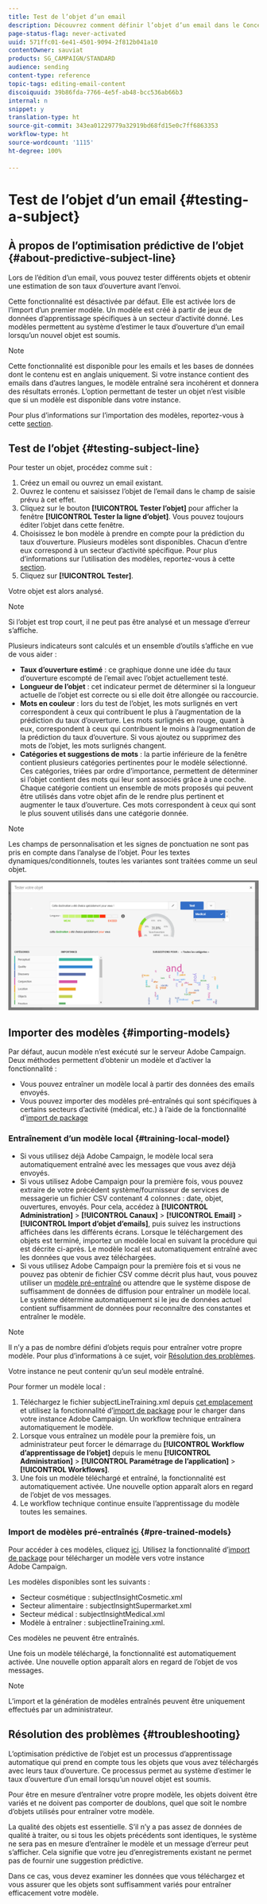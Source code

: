 ```yaml
---
title: Test de l’objet d’un email
description: Découvrez comment définir l’objet d’un email dans le Concepteur d’email.
page-status-flag: never-activated
uuid: 571ffc01-6e41-4501-9094-2f812b041a10
contentOwner: sauviat
products: SG_CAMPAIGN/STANDARD
audience: sending
content-type: reference
topic-tags: editing-email-content
discoiquuid: 39b86fda-7766-4e5f-ab48-bcc536ab66b3
internal: n
snippet: y
translation-type: ht
source-git-commit: 343ea01229779a32919bd68fd15e0c7ff6863353
workflow-type: ht
source-wordcount: '1115'
ht-degree: 100%

---
```


# Test de l’objet d’un email {#testing-a-subject}


## À propos de l’optimisation prédictive de l’objet {#about-predictive-subject-line}

Lors de l’édition d’un email, vous pouvez tester différents objets et obtenir une estimation de son taux d’ouverture avant l’envoi.

Cette fonctionnalité est désactivée par défaut. Elle est activée lors de l’import d’un premier modèle. Un modèle est créé à partir de jeux de données d’apprentissage spécifiques à un secteur d’activité donné. Les modèles permettent au système d’estimer le taux d’ouverture d’un email lorsqu’un nouvel objet est soumis.

>[!NOTE]
>
>Cette fonctionnalité est disponible pour les emails et les bases de données dont le contenu est en anglais uniquement. Si votre instance contient des emails dans d’autres langues, le modèle entraîné sera incohérent et donnera des résultats erronés. L’option permettant de tester un objet n’est visible que si un modèle est disponible dans votre instance.

Pour plus d’informations sur l’importation des modèles, reportez-vous à cette [section](#importing-models).

## Test de l’objet {#testing-subject-line}

Pour tester un objet, procédez comme suit :

1. Créez un email ou ouvrez un email existant.
1. Ouvrez le contenu et saisissez l’objet de l’email dans le champ de saisie prévu à cet effet.
1. Cliquez sur le bouton **[!UICONTROL Tester l’objet]** pour afficher la fenêtre **[!UICONTROL Tester la ligne d’objet]**. Vous pouvez toujours éditer l’objet dans cette fenêtre.
1. Choisissez le bon modèle à prendre en compte pour la prédiction du taux d’ouverture. Plusieurs modèles sont disponibles. Chacun d’entre eux correspond à un secteur d’activité spécifique. Pour plus d’informations sur l’utilisation des modèles, reportez-vous à cette [section](#importing-models).
1. Cliquez sur **[!UICONTROL Tester]**.

Votre objet est alors analysé.

>[!NOTE]
>
>Si l’objet est trop court, il ne peut pas être analysé et un message d’erreur s’affiche.

Plusieurs indicateurs sont calculés et un ensemble d’outils s’affiche en vue de vous aider :

* **Taux d’ouverture estimé** : ce graphique donne une idée du taux d’ouverture escompté de l’email avec l’objet actuellement testé.
* **Longueur de l’objet** : cet indicateur permet de déterminer si la longueur actuelle de l’objet est correcte ou si elle doit être allongée ou raccourcie.
* **Mots en couleur** : lors du test de l’objet, les mots surlignés en vert correspondent à ceux qui contribuent le plus à l’augmentation de la prédiction du taux d’ouverture. Les mots surlignés en rouge, quant à eux, correspondent à ceux qui contribuent le moins à l’augmentation de la prédiction du taux d’ouverture. Si vous ajoutez ou supprimez des mots de l’objet, les mots surlignés changent.
* **Catégories et suggestions de mots** : la partie inférieure de la fenêtre contient plusieurs catégories pertinentes pour le modèle sélectionné. Ces catégories, triées par ordre d’importance, permettent de déterminer si l’objet contient des mots qui leur sont associés grâce à une coche. Chaque catégorie contient un ensemble de mots proposés qui peuvent être utilisés dans votre objet afin de le rendre plus pertinent et augmenter le taux d’ouverture. Ces mots correspondent à ceux qui sont le plus souvent utilisés dans une catégorie donnée.

>[!NOTE]
>
>Les champs de personnalisation et les signes de ponctuation ne sont pas pris en compte dans l’analyse de l’objet. Pour les textes dynamiques/conditionnels, toutes les variantes sont traitées comme un seul objet.

![](assets/predictive_subject_line_example.png)

## Importer des modèles     {#importing-models}

Par défaut, aucun modèle n’est exécuté sur le serveur Adobe Campaign. Deux méthodes permettent d’obtenir un modèle et d’activer la fonctionnalité :

* Vous pouvez entraîner un modèle local à partir des données des emails envoyés.
* Vous pouvez importer des modèles pré-entraînés qui sont spécifiques à certains secteurs d’activité (médical, etc.) à l’aide de la fonctionnalité d’[import de package](../../automating/using/managing-packages.md)

### Entraînement d’un modèle local {#training-local-model}

* Si vous utilisez déjà Adobe Campaign, le modèle local sera automatiquement entraîné avec les messages que vous avez déjà envoyés.
* Si vous utilisez Adobe Campaign pour la première fois, vous pouvez extraire de votre précédent système/fournisseur de services de messagerie un fichier CSV contenant 4 colonnes : date, objet, ouvertures, envoyés. Pour cela, accédez à **[!UICONTROL Administration]** > **[!UICONTROL Canaux]** > **[!UICONTROL Email]** > **[!UICONTROL Import d’objet d’emails]**, puis suivez les instructions affichées dans les différents écrans. Lorsque le téléchargement des objets est terminé, importez un modèle local en suivant la procédure qui est décrite ci-après. Le modèle local est automatiquement entraîné avec les données que vous avez téléchargées.
* Si vous utilisez Adobe Campaign pour la première fois et si vous ne pouvez pas obtenir de fichier CSV comme décrit plus haut, vous pouvez utiliser un [modèle pré-entraîné](#pre-trained-models) ou attendre que le système dispose de suffisamment de données de diffusion pour entraîner un modèle local. Le système détermine automatiquement si le jeu de données actuel contient suffisamment de données pour reconnaître des constantes et entraîner le modèle.

>[!NOTE]
>
>Il n’y a pas de nombre défini d’objets requis pour entraîner votre propre modèle. Pour plus d’informations à ce sujet, voir [Résolution des problèmes](#troubleshooting).
>
>Votre instance ne peut contenir qu’un seul modèle entraîné.

Pour former un modèle local :
1. Téléchargez le fichier subjectLineTraining.xml depuis [cet emplacement](https://experience.adobe.com/#/downloads/content/software-distribution/en/campaign.html) et utilisez la fonctionnalité d’[import de package](../../automating/using/managing-packages.md) pour le charger dans votre instance Adobe Campaign. Un workflow technique entraînera automatiquement le modèle.
1. Lorsque vous entraînez un modèle pour la première fois, un administrateur peut forcer le démarrage du **[!UICONTROL Workflow d’apprentissage de l’objet]** depuis le menu **[!UICONTROL Administration]** > **[!UICONTROL Paramétrage de l’application]** > **[!UICONTROL Workflows]**.
1. Une fois un modèle téléchargé et entraîné, la fonctionnalité est automatiquement activée. Une nouvelle option apparaît alors en regard de l’objet de vos messages.
1. Le workflow technique continue ensuite l’apprentissage du modèle toutes les semaines.

### Import de modèles pré-entraînés {#pre-trained-models}

Pour accéder à ces modèles, cliquez [ici](https://experience.adobe.com/#/downloads/content/software-distribution/en/campaign.html). Utilisez la fonctionnalité d’[import de package](../../automating/using/managing-packages.md) pour télécharger un modèle vers votre instance Adobe Campaign.

Les modèles disponibles sont les suivants :

* Secteur cosmétique : subjectInsightCosmetic.xml
* Secteur alimentaire : subjectInsightSupermarket.xml
* Secteur médical : subjectInsightMedical.xml
* Modèle à entraîner : subjectlineTraining.xml.

Ces modèles ne peuvent être entraînés.

Une fois un modèle téléchargé, la fonctionnalité est automatiquement activée. Une nouvelle option apparaît alors en regard de l’objet de vos messages.

>[!NOTE]
>
>L’import et la génération de modèles entraînés peuvent être uniquement effectués par un administrateur.

## Résolution des problèmes {#troubleshooting}

L’optimisation prédictive de l’objet est un processus d’apprentissage automatique qui prend en compte tous les objets que vous avez téléchargés avec leurs taux d’ouverture. Ce processus permet au système d’estimer le taux d’ouverture d’un email lorsqu’un nouvel objet est soumis.

Pour être en mesure d’entraîner votre propre modèle, les objets doivent être variés et ne doivent pas comporter de doublons, quel que soit le nombre d’objets utilisés pour entraîner votre modèle.

La qualité des objets est essentielle. S’il n’y a pas assez de données de qualité à traiter, ou si tous les objets précédents sont identiques, le système ne sera pas en mesure d’entraîner le modèle et un message d’erreur peut s’afficher. Cela signifie que votre jeu d’enregistrements existant ne permet pas de fournir une suggestion prédictive.

Dans ce cas, vous devez examiner les données que vous téléchargez et vous assurer que les objets sont suffisamment variés pour entraîner efficacement votre modèle.

<!--Some clients have reported this issue: I have had the subject line training workflow running for about a year now.  It has trained on 883 records and I am still seeing the message "The existing dataset is not enough to generate a model."  I do get an error in the workflow every time it runs "XML-110009 Unable to find the element 'runwf' of path '/' (document with schema 'serverConf')".

For this, campaign takes the subject line as training data and tries to come up with significant enough model to predict open rate with 95% confidence.

The 400 subject line number is mention with at least and is only indicative, model generation will also depend on quality of these lines.

It may happen that even 10k subject lines don't lead to model generation if they are too similar.

It means that it can be case that you don't have enough subject lines to generate the model and it is giving this error.

If you are getting an error/warning message, it means that your existing set of records is not enough for the predictive subject module to give a high confidence suggestion.

Adobe recommends reviewing the data you are uploading as the similarity of the subject lines might be the issue.-->
